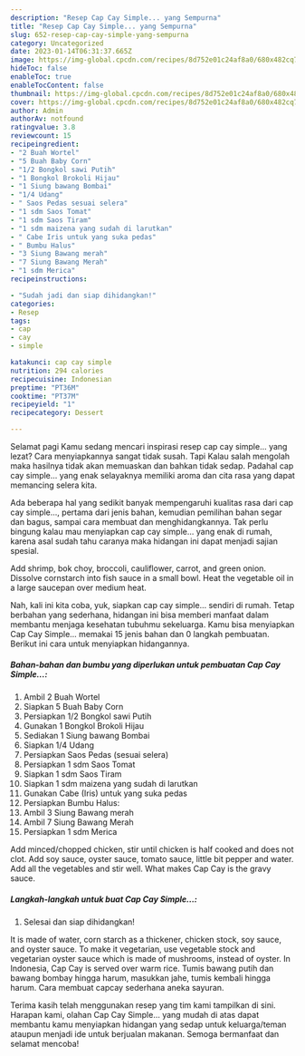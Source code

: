 ```yaml
---
description: "Resep Cap Cay Simple... yang Sempurna"
title: "Resep Cap Cay Simple... yang Sempurna"
slug: 652-resep-cap-cay-simple-yang-sempurna
category: Uncategorized
date: 2023-01-14T06:31:37.665Z
image: https://img-global.cpcdn.com/recipes/8d752e01c24af8a0/680x482cq70/cap-cay-simple-foto-resep-utama.jpg
hideToc: false
enableToc: true
enableTocContent: false
thumbnail: https://img-global.cpcdn.com/recipes/8d752e01c24af8a0/680x482cq70/cap-cay-simple-foto-resep-utama.jpg
cover: https://img-global.cpcdn.com/recipes/8d752e01c24af8a0/680x482cq70/cap-cay-simple-foto-resep-utama.jpg
author: Admin
authorAv: notfound
ratingvalue: 3.8
reviewcount: 15
recipeingredient:
- "2 Buah Wortel"
- "5 Buah Baby Corn"
- "1/2 Bongkol sawi Putih"
- "1 Bongkol Brokoli Hijau"
- "1 Siung bawang Bombai"
- "1/4 Udang"
- " Saos Pedas sesuai selera"
- "1 sdm Saos Tomat"
- "1 sdm Saos Tiram"
- "1 sdm maizena yang sudah di larutkan"
- " Cabe Iris untuk yang suka pedas"
- " Bumbu Halus"
- "3 Siung Bawang merah"
- "7 Siung Bawang Merah"
- "1 sdm Merica"
recipeinstructions:

- "Sudah jadi dan siap dihidangkan!"
categories:
- Resep
tags:
- cap
- cay
- simple

katakunci: cap cay simple 
nutrition: 294 calories
recipecuisine: Indonesian
preptime: "PT36M"
cooktime: "PT37M"
recipeyield: "1"
recipecategory: Dessert

---
```



Selamat pagi Kamu sedang mencari inspirasi resep cap cay simple... yang lezat? Cara menyiapkannya sangat tidak susah. Tapi Kalau salah mengolah maka hasilnya tidak akan memuaskan dan bahkan tidak sedap. Padahal cap cay simple... yang enak selayaknya memiliki aroma dan cita rasa yang dapat memancing selera kita.


Ada beberapa hal yang sedikit banyak mempengaruhi kualitas rasa dari cap cay simple..., pertama dari jenis bahan, kemudian pemilihan bahan segar dan bagus, sampai cara membuat dan menghidangkannya. Tak perlu bingung kalau mau menyiapkan cap cay simple... yang enak di rumah, karena asal sudah tahu caranya maka hidangan ini dapat menjadi sajian spesial.

Add shrimp, bok choy, broccoli, cauliflower, carrot, and green onion. Dissolve cornstarch into fish sauce in a small bowl. Heat the vegetable oil in a large saucepan over medium heat.


Nah, kali ini kita coba, yuk, siapkan cap cay simple... sendiri di rumah. Tetap berbahan yang sederhana, hidangan ini bisa memberi manfaat dalam membantu menjaga kesehatan tubuhmu sekeluarga. Kamu bisa menyiapkan Cap Cay Simple... memakai 15 jenis bahan dan 0 langkah pembuatan. Berikut ini cara untuk menyiapkan hidangannya.

<!--inarticleads1-->

##### Bahan-bahan dan bumbu yang diperlukan untuk pembuatan Cap Cay Simple...:

1. Ambil 2 Buah Wortel
1. Siapkan 5 Buah Baby Corn
1. Persiapkan 1/2 Bongkol sawi Putih
1. Gunakan 1 Bongkol Brokoli Hijau
1. Sediakan 1 Siung bawang Bombai
1. Siapkan 1/4 Udang
1. Persiapkan  Saos Pedas (sesuai selera)
1. Persiapkan 1 sdm Saos Tomat
1. Siapkan 1 sdm Saos Tiram
1. Siapkan 1 sdm maizena yang sudah di larutkan
1. Gunakan  Cabe (Iris) untuk yang suka pedas
1. Persiapkan  Bumbu Halus:
1. Ambil 3 Siung Bawang merah
1. Ambil 7 Siung Bawang Merah
1. Persiapkan 1 sdm Merica


Add minced/chopped chicken, stir until chicken is half cooked and does not clot. Add soy sauce, oyster sauce, tomato sauce, little bit pepper and water. Add all the vegetables and stir well. What makes Cap Cay is the gravy sauce. 

<!--inarticleads2-->

##### Langkah-langkah untuk buat Cap Cay Simple...:


1. Selesai dan siap dihidangkan!

It is made of water, corn starch as a thickener, chicken stock, soy sauce, and oyster sauce. To make it vegetarian, use vegetable stock and vegetarian oyster sauce which is made of mushrooms, instead of oyster. In Indonesia, Cap Cay is served over warm rice. Tumis bawang putih dan bawang bombay hingga harum, masukkan jahe, tumis kembali hingga harum. Cara membuat capcay sederhana aneka sayuran. 

Terima kasih telah menggunakan resep yang tim kami tampilkan di sini. Harapan kami, olahan Cap Cay Simple... yang mudah di atas dapat membantu kamu menyiapkan hidangan yang sedap untuk keluarga/teman ataupun menjadi ide untuk berjualan makanan. Semoga bermanfaat dan selamat mencoba!
